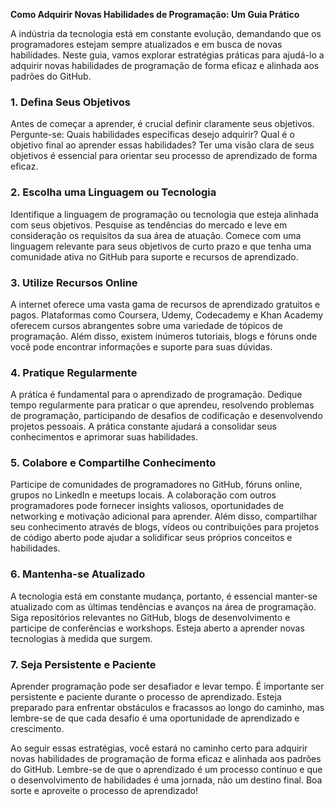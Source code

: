 **Como Adquirir Novas Habilidades de Programação: Um Guia Prático**

A indústria da tecnologia está em constante evolução, demandando que os programadores estejam sempre atualizados e em busca de novas habilidades. Neste guia, vamos explorar estratégias práticas para ajudá-lo a adquirir novas habilidades de programação de forma eficaz e alinhada aos padrões do GitHub.

### 1. Defina Seus Objetivos

Antes de começar a aprender, é crucial definir claramente seus objetivos. Pergunte-se: Quais habilidades específicas desejo adquirir? Qual é o objetivo final ao aprender essas habilidades? Ter uma visão clara de seus objetivos é essencial para orientar seu processo de aprendizado de forma eficaz.

### 2. Escolha uma Linguagem ou Tecnologia

Identifique a linguagem de programação ou tecnologia que esteja alinhada com seus objetivos. Pesquise as tendências do mercado e leve em consideração os requisitos da sua área de atuação. Comece com uma linguagem relevante para seus objetivos de curto prazo e que tenha uma comunidade ativa no GitHub para suporte e recursos de aprendizado.

### 3. Utilize Recursos Online

A internet oferece uma vasta gama de recursos de aprendizado gratuitos e pagos. Plataformas como Coursera, Udemy, Codecademy e Khan Academy oferecem cursos abrangentes sobre uma variedade de tópicos de programação. Além disso, existem inúmeros tutoriais, blogs e fóruns onde você pode encontrar informações e suporte para suas dúvidas.

### 4. Pratique Regularmente

A prática é fundamental para o aprendizado de programação. Dedique tempo regularmente para praticar o que aprendeu, resolvendo problemas de programação, participando de desafios de codificação e desenvolvendo projetos pessoais. A prática constante ajudará a consolidar seus conhecimentos e aprimorar suas habilidades.

### 5. Colabore e Compartilhe Conhecimento

Participe de comunidades de programadores no GitHub, fóruns online, grupos no LinkedIn e meetups locais. A colaboração com outros programadores pode fornecer insights valiosos, oportunidades de networking e motivação adicional para aprender. Além disso, compartilhar seu conhecimento através de blogs, vídeos ou contribuições para projetos de código aberto pode ajudar a solidificar seus próprios conceitos e habilidades.

### 6. Mantenha-se Atualizado

A tecnologia está em constante mudança, portanto, é essencial manter-se atualizado com as últimas tendências e avanços na área de programação. Siga repositórios relevantes no GitHub, blogs de desenvolvimento e participe de conferências e workshops. Esteja aberto a aprender novas tecnologias à medida que surgem.

### 7. Seja Persistente e Paciente

Aprender programação pode ser desafiador e levar tempo. É importante ser persistente e paciente durante o processo de aprendizado. Esteja preparado para enfrentar obstáculos e fracassos ao longo do caminho, mas lembre-se de que cada desafio é uma oportunidade de aprendizado e crescimento.

Ao seguir essas estratégias, você estará no caminho certo para adquirir novas habilidades de programação de forma eficaz e alinhada aos padrões do GitHub. Lembre-se de que o aprendizado é um processo contínuo e que o desenvolvimento de habilidades é uma jornada, não um destino final. Boa sorte e aproveite o processo de aprendizado!
